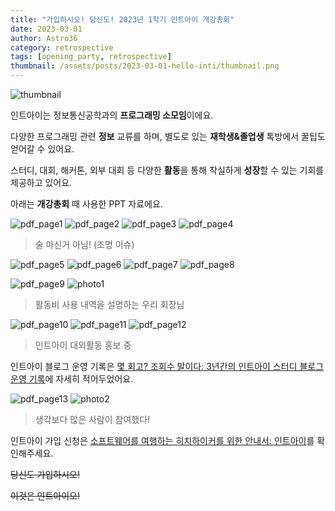 ```yaml
---
title: "가입하시오! 당신도! 2023년 1학기 인트아이 개강총회"
date: 2023-03-01
author: Astro36
category: retrospective
tags: [opening_party, retrospective]
thumbnail: /assets/posts/2023-03-01-hello-inti/thumbnail.png
---
```


![thumbnail](/assets/posts/2023-03-01-hello-inti/thumbnail.png)

인트아이는 정보통신공학과의 **프로그래밍 소모임**이에요.

다양한 프로그래밍 관련 **정보** 교류를 하며, 별도로 있는 **재학생&졸업생** 톡방에서 꿀팁도 얻어갈 수 있어요.

스터디, 대회, 해커톤, 외부 대회 등 다양한 **활동**을 통해 착실하게 **성장**할 수 있는 기회를 제공하고 있어요.

아래는 **개강총회** 때 사용한 PPT 자료에요. 

![pdf_page1](/assets/posts/2023-03-01-hello-inti/pdf_page1.jpg)
![pdf_page2](/assets/posts/2023-03-01-hello-inti/pdf_page2.jpg)
![pdf_page3](/assets/posts/2023-03-01-hello-inti/pdf_page3.jpg)
![pdf_page4](/assets/posts/2023-03-01-hello-inti/pdf_page4.jpg)
> 술 마신거 아님! (조명 이슈)

![pdf_page5](/assets/posts/2023-03-01-hello-inti/pdf_page5.jpg)
![pdf_page6](/assets/posts/2023-03-01-hello-inti/pdf_page6.jpg)
![pdf_page7](/assets/posts/2023-03-01-hello-inti/pdf_page7.jpg)
![pdf_page8](/assets/posts/2023-03-01-hello-inti/pdf_page8.jpg)

![pdf_page9](/assets/posts/2023-03-01-hello-inti/pdf_page9.jpg)
![photo1](/assets/posts/2023-03-01-hello-inti/photo1.jpg)
> 활동비 사용 내역을 설명하는 우리 회장님

![pdf_page10](/assets/posts/2023-03-01-hello-inti/pdf_page10.jpg)
![pdf_page11](/assets/posts/2023-03-01-hello-inti/pdf_page11.jpg)
![pdf_page12](/assets/posts/2023-03-01-hello-inti/pdf_page12.jpg)
> 인트아이 대외활동 홍보 중

인트아이 블로그 운영 기록은 [몇 회고? 조회수 말이다: 3년간의 인트아이 스터디 블로그 운영 기록](https://int-i.github.io/information/2023-02-04/blog-stats-3y/)에 자세히 적어두었어요.

![pdf_page13](/assets/posts/2023-03-01-hello-inti/pdf_page13.jpg)
![photo2](/assets/posts/2023-03-01-hello-inti/photo2.jpg)
> 생각보다 많은 사람이 참여했다!

인트아이 가입 신청은 [소프트웨어를 여행하는 히치하이커를 위한 안내서: 인트아이](https://int-i.github.io/information/2023-01-12/welcome/)를 확인해주세요.

~~당신도 가입하시오!~~

~~이것은 인트아이오!~~

